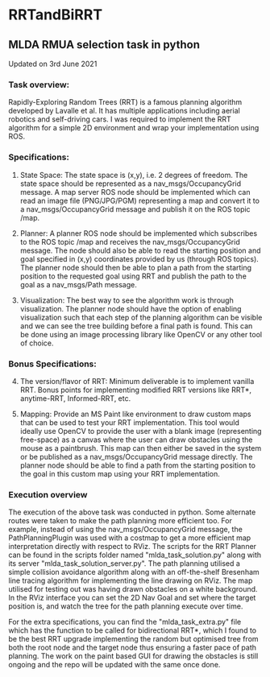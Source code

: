 # RRTandBiRRT
## MLDA RMUA selection task in python
Updated on 3rd June 2021

### Task overview:
Rapidly-Exploring Random Trees (RRT) is a famous planning algorithm developed by Lavalle et al. It has multiple applications including aerial robotics and self-driving cars. I was required to implement the RRT algorithm for a simple 2D environment and wrap your implementation using ROS.

### Specifications:
1. State Space: The state space is (x,y), i.e. 2 degrees of freedom. The state space should be represented as a nav_msgs/OccupancyGrid message. A map server ROS node should be implemented which can read an image file (PNG/JPG/PGM) representing a map and convert it to a nav_msgs/OccupancyGrid message and publish it on the ROS topic /map.

2. Planner: A planner ROS node should be implemented which subscribes to the ROS topic /map and receives the nav_msgs/OccupancyGrid message. The node should also be able to read the starting position and goal specified in (x,y) coordinates provided by us (through ROS topics). The planner node should then be able to plan a path from the starting position to the requested goal using RRT and publish the path to the goal as a nav_msgs/Path message.

3. Visualization: The best way to see the algorithm work is through visualization. The planner node should have the option of enabling visualization such that each step of the planning algorithm can be visible and we can see the tree building before a final path is found. This can be done using an image processing library like OpenCV or any other tool of choice.

### Bonus Specifications:

4. The version/flavor of RRT: Minimum deliverable is to implement vanilla RRT. Bonus points for implementing modified RRT versions like RRT*, anytime-RRT, Informed-RRT, etc. 

5. Mapping: Provide an MS Paint like environment to draw custom maps that can be used to test your RRT implementation. This tool would ideally use OpenCV to provide the user with a blank image (representing free-space) as a canvas where the user can draw obstacles using the mouse as a paintbrush. This map can then either be saved in the system or be published as a nav_msgs/OccupancyGrid message directly. The planner node should be able to find a path from the starting position to the goal in this custom map using your RRT implementation.

### Execution overview
The execution of the above task was conducted in python. Some alternate routes were taken to make the path planning more efficient too. For example, instead of using the nav_msgs/OccupancyGrid message, the PathPlanningPlugin was used with a costmap to get a more efficient map interpretation directly with respect to RViz. The scripts for the RRT Planner can be found in the scripts folder named "mlda_task_solution.py" along with its server "mlda_task_solution_server.py". The path planning utilised a simple collision avoidance algorithm along with an off-the-shelf Bresenham line tracing algorithm for implementing the line drawing on RViz. The map utilised for testing out was having drawn obstacles on a white background. In the RViz interface you can set the 2D Nav Goal and set where the target position is, and watch the tree for the path planning execute over time.

For the extra specifications, you can find the "mlda_task_extra.py" file which has the function to be called for bidirectional RRT*, which I found to be the best RRT upgrade implementing the random but optimised tree from both the root node and the target node thus ensuring a faster pace of path planning. The work on the paint based GUI for drawing the obstacles is still ongoing and the repo will be updated with the same once done.

